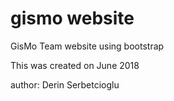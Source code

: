 # gismo website
GisMo Team website using bootstrap

This was created on June 2018

author: Derin Serbetcioglu
